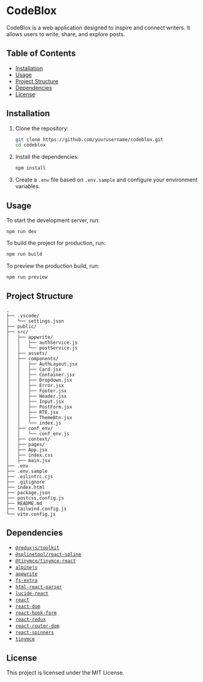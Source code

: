 


# CodeBlox

CodeBlox is a web application designed to inspire and connect writers. It allows users to write, share, and explore posts.

## Table of Contents

- [Installation](#installation)
- [Usage](#usage)
- [Project Structure](#project-structure)
- [Dependencies](#dependencies)
- [License](#license)

## Installation

1. Clone the repository:
    ```sh
    git clone https://github.com/yourusername/codeblox.git
    cd codeblox
    ```

2. Install the dependencies:
    ```sh
    npm install
    ```

3. Create a `.env` file based on `.env.sample` and configure your environment variables.

## Usage

To start the development server, run:
```
npm run dev
```

To build the project for production, run:
```sh
npm run build
```

To preview the production build, run:
```sh
npm run preview
```

## Project Structure

```
.
├── .vscode/
│   └── settings.json
├── public/
├── src/
│   ├── appwrite/
│   │   ├── authService.js
│   │   └── postService.js
│   ├── assets/
│   ├── components/
│   │   ├── AuthLayout.jsx
│   │   ├── Card.jsx
│   │   ├── Container.jsx
│   │   ├── Dropdown.jsx
│   │   ├── Error.jsx
│   │   ├── Footer.jsx
│   │   ├── Header.jsx
│   │   ├── Input.jsx
│   │   ├── PostForm.jsx
│   │   ├── RTE.jsx
│   │   ├── ThemeBtn.jsx
│   │   └── index.js
│   ├── conf_env/
│   │   └── conf_env.js
│   ├── context/
│   ├── pages/
│   ├── App.jsx
│   ├── index.css
│   ├── main.jsx
├── .env
├── .env.sample
├── .eslintrc.cjs
├── .gitignore
├── index.html
├── package.json
├── postcss.config.js
├── README.md
├── tailwind.config.js
└── vite.config.js
```


## Dependencies

- [`@reduxjs/toolkit`](command:_github.copilot.openSymbolFromReferences?%5B%22%40reduxjs%2Ftoolkit%22%2C%5B%7B%22uri%22%3A%7B%22%24mid%22%3A1%2C%22fsPath%22%3A%22%2FUsers%2Fswayam%2FDocuments%2FProgramming%2FWeb%20Dev%2FReact%2FCodeBlox%2Fpackage.json%22%2C%22external%22%3A%22file%3A%2F%2F%2FUsers%2Fswayam%2FDocuments%2FProgramming%2FWeb%2520Dev%2FReact%2FCodeBlox%2Fpackage.json%22%2C%22path%22%3A%22%2FUsers%2Fswayam%2FDocuments%2FProgramming%2FWeb%20Dev%2FReact%2FCodeBlox%2Fpackage.json%22%2C%22scheme%22%3A%22file%22%7D%2C%22pos%22%3A%7B%22line%22%3A12%2C%22character%22%3A5%7D%7D%5D%5D "Go to definition")
- [`@splinetool/react-spline`](command:_github.copilot.openSymbolFromReferences?%5B%22%40splinetool%2Freact-spline%22%2C%5B%7B%22uri%22%3A%7B%22%24mid%22%3A1%2C%22fsPath%22%3A%22%2FUsers%2Fswayam%2FDocuments%2FProgramming%2FWeb%20Dev%2FReact%2FCodeBlox%2Fpackage.json%22%2C%22external%22%3A%22file%3A%2F%2F%2FUsers%2Fswayam%2FDocuments%2FProgramming%2FWeb%2520Dev%2FReact%2FCodeBlox%2Fpackage.json%22%2C%22path%22%3A%22%2FUsers%2Fswayam%2FDocuments%2FProgramming%2FWeb%20Dev%2FReact%2FCodeBlox%2Fpackage.json%22%2C%22scheme%22%3A%22file%22%7D%2C%22pos%22%3A%7B%22line%22%3A13%2C%22character%22%3A5%7D%7D%5D%5D "Go to definition")
- [`@tinymce/tinymce-react`](command:_github.copilot.openSymbolFromReferences?%5B%22%40tinymce%2Ftinymce-react%22%2C%5B%7B%22uri%22%3A%7B%22%24mid%22%3A1%2C%22fsPath%22%3A%22%2FUsers%2Fswayam%2FDocuments%2FProgramming%2FWeb%20Dev%2FReact%2FCodeBlox%2Fpackage.json%22%2C%22external%22%3A%22file%3A%2F%2F%2FUsers%2Fswayam%2FDocuments%2FProgramming%2FWeb%2520Dev%2FReact%2FCodeBlox%2Fpackage.json%22%2C%22path%22%3A%22%2FUsers%2Fswayam%2FDocuments%2FProgramming%2FWeb%20Dev%2FReact%2FCodeBlox%2Fpackage.json%22%2C%22scheme%22%3A%22file%22%7D%2C%22pos%22%3A%7B%22line%22%3A14%2C%22character%22%3A5%7D%7D%5D%5D "Go to definition")
- [`alpinejs`](command:_github.copilot.openSymbolFromReferences?%5B%22alpinejs%22%2C%5B%7B%22uri%22%3A%7B%22%24mid%22%3A1%2C%22fsPath%22%3A%22%2FUsers%2Fswayam%2FDocuments%2FProgramming%2FWeb%20Dev%2FReact%2FCodeBlox%2Fpackage.json%22%2C%22external%22%3A%22file%3A%2F%2F%2FUsers%2Fswayam%2FDocuments%2FProgramming%2FWeb%2520Dev%2FReact%2FCodeBlox%2Fpackage.json%22%2C%22path%22%3A%22%2FUsers%2Fswayam%2FDocuments%2FProgramming%2FWeb%20Dev%2FReact%2FCodeBlox%2Fpackage.json%22%2C%22scheme%22%3A%22file%22%7D%2C%22pos%22%3A%7B%22line%22%3A15%2C%22character%22%3A5%7D%7D%5D%5D "Go to definition")
- [`appwrite`](command:_github.copilot.openSymbolFromReferences?%5B%22appwrite%22%2C%5B%7B%22uri%22%3A%7B%22%24mid%22%3A1%2C%22fsPath%22%3A%22%2FUsers%2Fswayam%2FDocuments%2FProgramming%2FWeb%20Dev%2FReact%2FCodeBlox%2Fpackage.json%22%2C%22external%22%3A%22file%3A%2F%2F%2FUsers%2Fswayam%2FDocuments%2FProgramming%2FWeb%2520Dev%2FReact%2FCodeBlox%2Fpackage.json%22%2C%22path%22%3A%22%2FUsers%2Fswayam%2FDocuments%2FProgramming%2FWeb%20Dev%2FReact%2FCodeBlox%2Fpackage.json%22%2C%22scheme%22%3A%22file%22%7D%2C%22pos%22%3A%7B%22line%22%3A16%2C%22character%22%3A5%7D%7D%2C%7B%22uri%22%3A%7B%22%24mid%22%3A1%2C%22fsPath%22%3A%22%2FUsers%2Fswayam%2FDocuments%2FProgramming%2FWeb%20Dev%2FReact%2FCodeBlox%2Fsrc%2Fcomponents%2FCard.jsx%22%2C%22external%22%3A%22file%3A%2F%2F%2FUsers%2Fswayam%2FDocuments%2FProgramming%2FWeb%2520Dev%2FReact%2FCodeBlox%2Fsrc%2Fcomponents%2FCard.jsx%22%2C%22path%22%3A%22%2FUsers%2Fswayam%2FDocuments%2FProgramming%2FWeb%20Dev%2FReact%2FCodeBlox%2Fsrc%2Fcomponents%2FCard.jsx%22%2C%22scheme%22%3A%22file%22%7D%2C%22pos%22%3A%7B%22line%22%3A2%2C%22character%22%3A28%7D%7D%5D%5D "Go to definition")
- [`fs-extra`](command:_github.copilot.openSymbolFromReferences?%5B%22fs-extra%22%2C%5B%7B%22uri%22%3A%7B%22%24mid%22%3A1%2C%22fsPath%22%3A%22%2FUsers%2Fswayam%2FDocuments%2FProgramming%2FWeb%20Dev%2FReact%2FCodeBlox%2Fpackage.json%22%2C%22external%22%3A%22file%3A%2F%2F%2FUsers%2Fswayam%2FDocuments%2FProgramming%2FWeb%2520Dev%2FReact%2FCodeBlox%2Fpackage.json%22%2C%22path%22%3A%22%2FUsers%2Fswayam%2FDocuments%2FProgramming%2FWeb%20Dev%2FReact%2FCodeBlox%2Fpackage.json%22%2C%22scheme%22%3A%22file%22%7D%2C%22pos%22%3A%7B%22line%22%3A17%2C%22character%22%3A5%7D%7D%5D%5D "Go to definition")
- [`html-react-parser`](command:_github.copilot.openSymbolFromReferences?%5B%22html-react-parser%22%2C%5B%7B%22uri%22%3A%7B%22%24mid%22%3A1%2C%22fsPath%22%3A%22%2FUsers%2Fswayam%2FDocuments%2FProgramming%2FWeb%20Dev%2FReact%2FCodeBlox%2Fpackage.json%22%2C%22external%22%3A%22file%3A%2F%2F%2FUsers%2Fswayam%2FDocuments%2FProgramming%2FWeb%2520Dev%2FReact%2FCodeBlox%2Fpackage.json%22%2C%22path%22%3A%22%2FUsers%2Fswayam%2FDocuments%2FProgramming%2FWeb%20Dev%2FReact%2FCodeBlox%2Fpackage.json%22%2C%22scheme%22%3A%22file%22%7D%2C%22pos%22%3A%7B%22line%22%3A18%2C%22character%22%3A5%7D%7D%5D%5D "Go to definition")
- [`lucide-react`](command:_github.copilot.openSymbolFromReferences?%5B%22lucide-react%22%2C%5B%7B%22uri%22%3A%7B%22%24mid%22%3A1%2C%22fsPath%22%3A%22%2FUsers%2Fswayam%2FDocuments%2FProgramming%2FWeb%20Dev%2FReact%2FCodeBlox%2Fpackage.json%22%2C%22external%22%3A%22file%3A%2F%2F%2FUsers%2Fswayam%2FDocuments%2FProgramming%2FWeb%2520Dev%2FReact%2FCodeBlox%2Fpackage.json%22%2C%22path%22%3A%22%2FUsers%2Fswayam%2FDocuments%2FProgramming%2FWeb%20Dev%2FReact%2FCodeBlox%2Fpackage.json%22%2C%22scheme%22%3A%22file%22%7D%2C%22pos%22%3A%7B%22line%22%3A19%2C%22character%22%3A5%7D%7D%5D%5D "Go to definition")
- [`react`](command:_github.copilot.openSymbolFromReferences?%5B%22react%22%2C%5B%7B%22uri%22%3A%7B%22%24mid%22%3A1%2C%22fsPath%22%3A%22%2FUsers%2Fswayam%2FDocuments%2FProgramming%2FWeb%20Dev%2FReact%2FCodeBlox%2Fpackage.json%22%2C%22external%22%3A%22file%3A%2F%2F%2FUsers%2Fswayam%2FDocuments%2FProgramming%2FWeb%2520Dev%2FReact%2FCodeBlox%2Fpackage.json%22%2C%22path%22%3A%22%2FUsers%2Fswayam%2FDocuments%2FProgramming%2FWeb%20Dev%2FReact%2FCodeBlox%2Fpackage.json%22%2C%22scheme%22%3A%22file%22%7D%2C%22pos%22%3A%7B%22line%22%3A13%2C%22character%22%3A17%7D%7D%2C%7B%22uri%22%3A%7B%22%24mid%22%3A1%2C%22fsPath%22%3A%22%2FUsers%2Fswayam%2FDocuments%2FProgramming%2FWeb%20Dev%2FReact%2FCodeBlox%2Fsrc%2Fcomponents%2FCard.jsx%22%2C%22external%22%3A%22file%3A%2F%2F%2FUsers%2Fswayam%2FDocuments%2FProgramming%2FWeb%2520Dev%2FReact%2FCodeBlox%2Fsrc%2Fcomponents%2FCard.jsx%22%2C%22path%22%3A%22%2FUsers%2Fswayam%2FDocuments%2FProgramming%2FWeb%20Dev%2FReact%2FCodeBlox%2Fsrc%2Fcomponents%2FCard.jsx%22%2C%22scheme%22%3A%22file%22%7D%2C%22pos%22%3A%7B%22line%22%3A0%2C%22character%22%3A44%7D%7D%2C%7B%22uri%22%3A%7B%22%24mid%22%3A1%2C%22fsPath%22%3A%22%2FUsers%2Fswayam%2FDocuments%2FProgramming%2FWeb%20Dev%2FReact%2FCodeBlox%2Fsrc%2Fpages%2FHome.jsx%22%2C%22external%22%3A%22file%3A%2F%2F%2FUsers%2Fswayam%2FDocuments%2FProgramming%2FWeb%2520Dev%2FReact%2FCodeBlox%2Fsrc%2Fpages%2FHome.jsx%22%2C%22path%22%3A%22%2FUsers%2Fswayam%2FDocuments%2FProgramming%2FWeb%20Dev%2FReact%2FCodeBlox%2Fsrc%2Fpages%2FHome.jsx%22%2C%22scheme%22%3A%22file%22%7D%2C%22pos%22%3A%7B%22line%22%3A0%2C%22character%22%3A32%7D%7D%5D%5D "Go to definition")
- [`react-dom`](command:_github.copilot.openSymbolFromReferences?%5B%22react-dom%22%2C%5B%7B%22uri%22%3A%7B%22%24mid%22%3A1%2C%22fsPath%22%3A%22%2FUsers%2Fswayam%2FDocuments%2FProgramming%2FWeb%20Dev%2FReact%2FCodeBlox%2Fpackage.json%22%2C%22external%22%3A%22file%3A%2F%2F%2FUsers%2Fswayam%2FDocuments%2FProgramming%2FWeb%2520Dev%2FReact%2FCodeBlox%2Fpackage.json%22%2C%22path%22%3A%22%2FUsers%2Fswayam%2FDocuments%2FProgramming%2FWeb%20Dev%2FReact%2FCodeBlox%2Fpackage.json%22%2C%22scheme%22%3A%22file%22%7D%2C%22pos%22%3A%7B%22line%22%3A21%2C%22character%22%3A5%7D%7D%5D%5D "Go to definition")
- [`react-hook-form`](command:_github.copilot.openSymbolFromReferences?%5B%22react-hook-form%22%2C%5B%7B%22uri%22%3A%7B%22%24mid%22%3A1%2C%22fsPath%22%3A%22%2FUsers%2Fswayam%2FDocuments%2FProgramming%2FWeb%20Dev%2FReact%2FCodeBlox%2Fpackage.json%22%2C%22external%22%3A%22file%3A%2F%2F%2FUsers%2Fswayam%2FDocuments%2FProgramming%2FWeb%2520Dev%2FReact%2FCodeBlox%2Fpackage.json%22%2C%22path%22%3A%22%2FUsers%2Fswayam%2FDocuments%2FProgramming%2FWeb%20Dev%2FReact%2FCodeBlox%2Fpackage.json%22%2C%22scheme%22%3A%22file%22%7D%2C%22pos%22%3A%7B%22line%22%3A22%2C%22character%22%3A5%7D%7D%5D%5D "Go to definition")
- [`react-redux`](command:_github.copilot.openSymbolFromReferences?%5B%22react-redux%22%2C%5B%7B%22uri%22%3A%7B%22%24mid%22%3A1%2C%22fsPath%22%3A%22%2FUsers%2Fswayam%2FDocuments%2FProgramming%2FWeb%20Dev%2FReact%2FCodeBlox%2Fpackage.json%22%2C%22external%22%3A%22file%3A%2F%2F%2FUsers%2Fswayam%2FDocuments%2FProgramming%2FWeb%2520Dev%2FReact%2FCodeBlox%2Fpackage.json%22%2C%22path%22%3A%22%2FUsers%2Fswayam%2FDocuments%2FProgramming%2FWeb%20Dev%2FReact%2FCodeBlox%2Fpackage.json%22%2C%22scheme%22%3A%22file%22%7D%2C%22pos%22%3A%7B%22line%22%3A23%2C%22character%22%3A5%7D%7D%5D%5D "Go to definition")
- [`react-router-dom`](command:_github.copilot.openSymbolFromReferences?%5B%22react-router-dom%22%2C%5B%7B%22uri%22%3A%7B%22%24mid%22%3A1%2C%22fsPath%22%3A%22%2FUsers%2Fswayam%2FDocuments%2FProgramming%2FWeb%20Dev%2FReact%2FCodeBlox%2Fpackage.json%22%2C%22external%22%3A%22file%3A%2F%2F%2FUsers%2Fswayam%2FDocuments%2FProgramming%2FWeb%2520Dev%2FReact%2FCodeBlox%2Fpackage.json%22%2C%22path%22%3A%22%2FUsers%2Fswayam%2FDocuments%2FProgramming%2FWeb%20Dev%2FReact%2FCodeBlox%2Fpackage.json%22%2C%22scheme%22%3A%22file%22%7D%2C%22pos%22%3A%7B%22line%22%3A24%2C%22character%22%3A5%7D%7D%2C%7B%22uri%22%3A%7B%22%24mid%22%3A1%2C%22fsPath%22%3A%22%2FUsers%2Fswayam%2FDocuments%2FProgramming%2FWeb%20Dev%2FReact%2FCodeBlox%2Fsrc%2Fcomponents%2FCard.jsx%22%2C%22external%22%3A%22file%3A%2F%2F%2FUsers%2Fswayam%2FDocuments%2FProgramming%2FWeb%2520Dev%2FReact%2FCodeBlox%2Fsrc%2Fcomponents%2FCard.jsx%22%2C%22path%22%3A%22%2FUsers%2Fswayam%2FDocuments%2FProgramming%2FWeb%20Dev%2FReact%2FCodeBlox%2Fsrc%2Fcomponents%2FCard.jsx%22%2C%22scheme%22%3A%22file%22%7D%2C%22pos%22%3A%7B%22line%22%3A1%2C%22character%22%3A22%7D%7D%5D%5D "Go to definition")
- [`react-spinners`](command:_github.copilot.openSymbolFromReferences?%5B%22react-spinners%22%2C%5B%7B%22uri%22%3A%7B%22%24mid%22%3A1%2C%22fsPath%22%3A%22%2FUsers%2Fswayam%2FDocuments%2FProgramming%2FWeb%20Dev%2FReact%2FCodeBlox%2Fpackage.json%22%2C%22external%22%3A%22file%3A%2F%2F%2FUsers%2Fswayam%2FDocuments%2FProgramming%2FWeb%2520Dev%2FReact%2FCodeBlox%2Fpackage.json%22%2C%22path%22%3A%22%2FUsers%2Fswayam%2FDocuments%2FProgramming%2FWeb%20Dev%2FReact%2FCodeBlox%2Fpackage.json%22%2C%22scheme%22%3A%22file%22%7D%2C%22pos%22%3A%7B%22line%22%3A25%2C%22character%22%3A5%7D%7D%5D%5D "Go to definition")
- [`tinymce`](command:_github.copilot.openSymbolFromReferences?%5B%22tinymce%22%2C%5B%7B%22uri%22%3A%7B%22%24mid%22%3A1%2C%22fsPath%22%3A%22%2FUsers%2Fswayam%2FDocuments%2FProgramming%2FWeb%20Dev%2FReact%2FCodeBlox%2Fpackage.json%22%2C%22external%22%3A%22file%3A%2F%2F%2FUsers%2Fswayam%2FDocuments%2FProgramming%2FWeb%2520Dev%2FReact%2FCodeBlox%2Fpackage.json%22%2C%22path%22%3A%22%2FUsers%2Fswayam%2FDocuments%2FProgramming%2FWeb%20Dev%2FReact%2FCodeBlox%2Fpackage.json%22%2C%22scheme%22%3A%22file%22%7D%2C%22pos%22%3A%7B%22line%22%3A14%2C%22character%22%3A6%7D%7D%5D%5D "Go to definition")

## License

This project is licensed under the MIT License.
